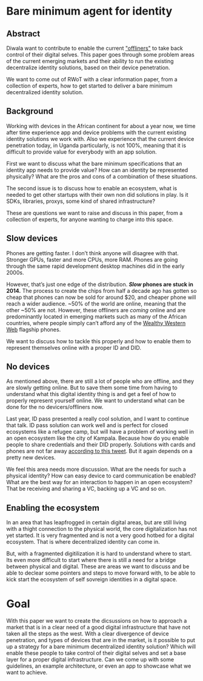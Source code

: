 # Bare minimum agent for identity

## Abstract
Diwala want to contribute to enable the current ["offliners"](https://www.smashingmagazine.com/2017/03/world-wide-web-not-wealthy-western-web-part-1/)  to take back control of their digital selves. This paper goes through some problem areas of the current emerging markets and their ability to run the existing decentralize identity solutions, based on their device penetration. 

We want to come out of RWoT with a clear information paper, from a collection of experts, how to get started to deliver a bare minimum decentralized identity solution.

## Background
Working with devices in the African continent for about a year now, we time after time experience app and device problems with the current existing identity solutions we work with. Also we experience that the current device penetration today, in Uganda particularly, is not 100%, meaning that it is difficult to provide value for everybody with an app solution.

First we want to discuss what the bare minimum specifications that an identity app needs to provide value? How can an identity be represented physically? What are the pros and cons of a combination of these situations.

The second issue is to discuss how to enable an ecosystem, what is needed to get other startups with their own non did solutions in play. Is it SDKs, libraries, proxys, some kind of shared infrastructure? 

These are questions we want to raise and discuss in this paper, from a collection of experts, for anyone wanting to charge into this space.

## Slow devices
Phones are getting faster. I don’t think anyone will disagree with that. Stronger GPUs, faster and more CPUs, more RAM. Phones are going through the same rapid development desktop machines did in the early 2000s.

However, that’s just one edge of the distribution. **_Slow_  phones are stuck in 2014.** The process to create the chips from half a decade ago has gotten so cheap that phones can now be sold for around $20, and cheaper phone will reach a wider audience. ~50% of the world are online, meaning that the other ~50% are not. However, these offliners are _coming_ online and are predominantly located in emerging markets such as many of the African countries, where people simply can’t afford any of the [Wealthy Western Web](https://www.smashingmagazine.com/2017/03/world-wide-web-not-wealthy-western-web-part-1/) flagship phones.

We want to discuss how to tackle this properly and how to enable them to represent themselves online with a proper ID and DID.

## No devices
As mentioned above, there are still a lot of people who are offline, and they are slowly getting online. But to save them some time from having to understand what this digital identity thing is and get a feel of how to properly represent yourself online.  We want to understand what can be done for the no devicers/offliners now.

Last year, ID pass presented a really cool solution, and I want to continue that talk. ID pass solution can work well and is perfect for closed ecosystems like a refugee camp, but will have a problem of working well in an open ecosystem like the city of Kampala. Because how do you enable people to share credentials and their DID properly. Solutions with cards and phones are not far away [according to this tweet]([https://twitter.com/gravityblast/status/1145865341903474688](https://twitter.com/gravityblast/status/1145865341903474688)). But it again depends on a pretty new devices.

We feel this area needs more discussion. What are the needs for such a physical identity? How can easy device to card communication be enabled? What are the best way for an interaction to happen in an open ecosystem? That be receiving and sharing a VC, backing up a VC and so on.

## Enabling the ecosystem
In an area that has leapfrogged in certain digital areas, but are still living with a thight connection to the physical world, the core digitalization has not yet started. It is very fragmented and is not a very good hotbed for a digital ecosystem. That is where decentralized identity can come in.

But, with a fragmented digitilization it is hard to understand where to start. Its even more difficult to start where there is still a need for a bridge between physical and digital. These are areas we want to discuss and be able to declear some pointers and steps to move forward with, to be able to kick start the ecosystem of self sovreign identities in a digital space.

# Goal
With this paper we want to create the dicsussions on how to approach a market that is in a clear need of a good digital infrastructure that have not taken all the steps as the west. With a clear divergence of device penetration, and types of devices that are in the market, is it possible to put up a strategy for a bare minimum decentralized identity solution? Which will enable these people to take control of their digital selves and set a base layer for a proper digital infrastructure. Can we come up with some guidelines, an example architecture, or even an app to showcase what we want to achieve.
<!--stackedit_data:
eyJoaXN0b3J5IjpbMzkxOTI0MDMsMTAwNDI1OTkzMiwtMTgzOT
YxODkzMywtMjA3MjIwMTI5MiwxNzcwNzI3Mzg4LC0yMTMwNzYy
Nzg2LC02NTc0NDQwNjksODM0MTU3OTI5LDExODkwMTgxMDZdfQ
==
-->